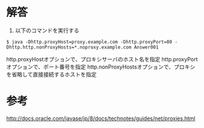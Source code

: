 # 解答
1. 以下のコマンドを実行する
```
$ java -Dhttp.proxyHost=proxy.example.com -Dhttp.proxyPort=80 -Dhttp.http.nonProxyHosts=*.noproxy.example.com Answer001
```
http.proxyHostオプションで、プロキシサーバのホスト名を指定
http.proxyPortオプションで、ポート番号を指定
http.nonProxyHostsオプションで、プロキシを省略して直接接続するホストを指定

# 参考
http://docs.oracle.com/javase/jp/8/docs/technotes/guides/net/proxies.html
